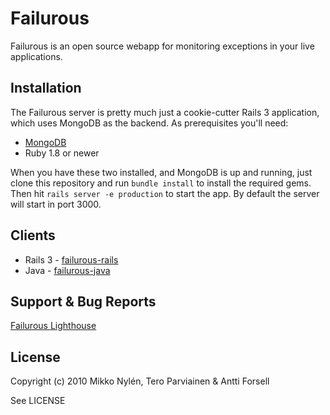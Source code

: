 # Failurous

Failurous is an open source webapp for monitoring exceptions in your
live applications.

## Installation

The Failurous server is pretty much just a cookie-cutter Rails 3 application, which uses MongoDB as the backend. As prerequisites you'll need:

* [MongoDB](http://www.mongodb.org/downloads)
* Ruby 1.8 or newer

When you have these two installed, and MongoDB is up and running, just clone this repository and run `bundle install` to install the required gems. Then hit `rails server -e production` to start the app. By default the server will start in port 3000.


## Clients

* Rails 3 - [failurous-rails](http://github.com/mnylen/failurous-rails)
* Java - [failurous-java](http://github.com/teropa/failurous-java)

## Support & Bug Reports

[Failurous Lighthouse](http://failurous.lighthouseapp.com/dashboard)

## License

Copyright (c) 2010 Mikko Nylén, Tero Parviainen & Antti Forsell

See LICENSE


